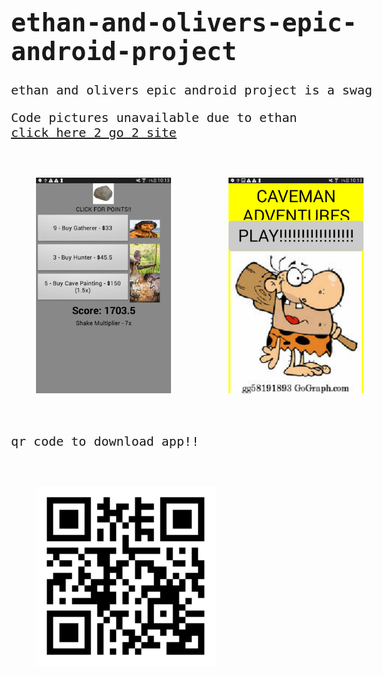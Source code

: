 <link href="https://fonts.googleapis.com/css?family=Ubuntu+Mono&display=swap" rel="stylesheet"> 

# ethan-and-olivers-epic-android-project
ethan and olivers epic android project is a swag

Code pictures unavailable due to ethan <br>
<a href="https://thog10million.github.io/ethan-and-olivers-epic-android-project/">click here 2 go 2 site</a>

<img src="Screenshot_2019-11-18-10-13-38[1].png">
<img src="Screenshot_2019-11-18-10-13-45[1].png">

qr code to download app!!


<img src="qr.png" class="qr">

<style>
  img {
    width: 30%;
    padding: 40px;
  }
  
  body {
    font-family: 'Ubuntu Mono', monospace;
    font-size: 20px;
  }
  
  .qr {
    width: 40%;
  }
</style>
